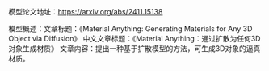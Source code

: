 模型论文地址：https://arxiv.org/abs/2411.15138

模型概述：文章标题：《Material Anything: Generating Materials for Any 3D Object via Diffusion》
中文文章标题：《Material Anything：通过扩散为任何3D对象生成材质》
文章内容：提出一种基于扩散模型的方法，可生成3D对象的逼真材质。
